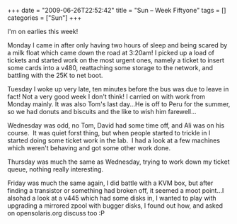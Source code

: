 +++
date = "2009-06-26T22:52:42"
title = "Sun – Week Fiftyone"
tags = []
categories = ["Sun"]
+++

I'm on earlies this week!

Monday I came in after only having two hours of sleep and being scared by a milk float which came down the road at 3:20am! I picked up a load of tickets and started work on the most urgent ones, namely a ticket to insert some cards into a v480, reattaching some storage to the network, and battling with the 25K to net boot.

Tuesday I woke up very late, ten minutes before the bus was due to leave in fact! Not a very good week I don't think! I carried on with work from Monday mainly. It was also Tom's last day...He is off to Peru for the summer, so we had donuts and biscuits and the like to wish him farewell...

Wednesday was odd, no Tom, David had some time off, and Ali was on his course.  It was quiet forst thing, but when people started to trickle in I started doing some ticket work in the lab.  I had a look at a few machines which weren't behaving and got some other work done.

Thursday was much the same as Wednesday, trying to work down my ticket queue, nothing really interesting.

Friday was much the same again, I did battle with a KVM box, but after finding a transistor or something had broken off, it seemed a moot point...I alsohad a look at a v445 which had some disks in, I wanted to play with upgrading a mirrored zpool with bugger disks, I found out how, and asked on opensolaris.org discuss too :P
